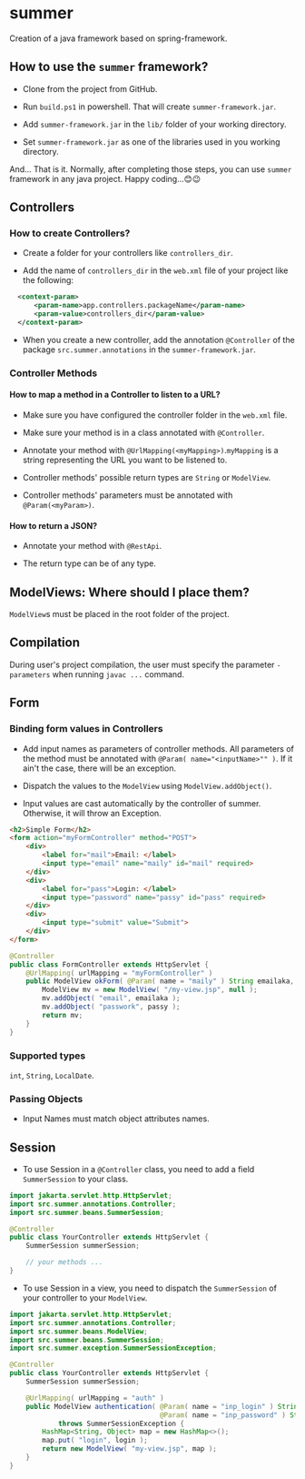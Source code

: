 # __summer__
Creation of a java framework based on spring-framework.


## How to use the `summer` framework?

- Clone from the project from GitHub.

- Run `build.ps1` in powershell. That will create `summer-framework.jar`.

- Add `summer-framework.jar` in the `lib/` folder of your working directory.
 
- Set `summer-framework.jar` as one of the libraries used in you working directory.

And... That is it. Normally, after completing those steps, you can use `summer`
framework in any java project. Happy coding...😊😉


## Controllers

### How to create Controllers?

- Create a folder for your controllers like `controllers_dir`.

- Add the name of `controllers_dir` in the `web.xml` file
of your project like the following:

```xml
  <context-param>
      <param-name>app.controllers.packageName</param-name>
      <param-value>controllers_dir</param-value>
  </context-param>
```

- When you create a new controller, add the annotation `@Controller` of 
the package `src.summer.annotations` in the `summer-framework.jar`.


### Controller Methods

#### How to map a method in a Controller to listen to a URL?

- Make sure you have configured the controller folder in the `web.xml` file.

- Make sure your method is in a class annotated with `@Controller`.

- Annotate your method with `@UrlMapping(<myMapping>)`.`myMapping` is a string 
representing the URL you want to be listened to.

- Controller methods' possible return types are `String` or `ModelView`.

- Controller methods' parameters must be annotated with `@Param(<myParam>)`.

#### How to return a JSON?

- Annotate your method with `@RestApi`.

- The return type can be of any type.

## ModelViews: Where should I place them?

`ModelView`s must be placed in the root folder of the project.

## Compilation

During user's project compilation, the user must specify the parameter `-parameters`
when running `javac ...` command.

## Form

### Binding form values in Controllers

- Add input names as parameters of controller methods. All parameters of the method must be
annotated with `@Param( name="<inputName>"" )`. If it ain't the case, there will be an exception.

- Dispatch the values to the `ModelView` using `ModelView.addObject()`. 

- Input values are cast automatically by the controller of summer. Otherwise, 
it will throw an Exception.

```html
<h2>Simple Form</h2>
<form action="myFormController" method="POST">
    <div>
        <label for="mail">Email: </label>
        <input type="email" name="maily" id="mail" required>
    </div>
    <div>
        <label for="pass">Login: </label>
        <input type="password" name="passy" id="pass" required>
    </div>
    <div>
        <input type="submit" value="Submit">
    </div>
</form>
```

```java
@Controller
public class FormController extends HttpServlet {
    @UrlMapping( urlMapping = "myFormController" )
    public ModelView okForm( @Param( name = "maily" ) String emailaka, String passy ) {
        ModelView mv = new ModelView( "/my-view.jsp", null );
        mv.addObject( "email", emailaka );
        mv.addObject( "passwork", passy );
        return mv;
    }
}
```

### Supported types
`int`, `String`, `LocalDate`.

### Passing Objects

- Input Names must match object attributes names.

## Session

- To use Session in a `@Controller` class, you need to add a field `SummerSession`
to your class.

```java
import jakarta.servlet.http.HttpServlet;
import src.summer.annotations.Controller;
import src.summer.beans.SummerSession;

@Controller
public class YourController extends HttpServlet {
    SummerSession summerSession;

    // your methods ...
}
```

- To use Session in a view, you need to dispatch the `SummerSession` of your
controller to your `ModelView`.

```java
import jakarta.servlet.http.HttpServlet;
import src.summer.annotations.Controller;
import src.summer.beans.ModelView;
import src.summer.beans.SummerSession;
import src.summer.exception.SummerSessionException;

@Controller
public class YourController extends HttpServlet {
    SummerSession summerSession;

    @UrlMapping( urlMapping = "auth" )
    public ModelView authentication( @Param( name = "inp_login" ) String login,
                                     @Param( name = "inp_password" ) String password )
            throws SummerSessionException {
        HashMap<String, Object> map = new HashMap<>();
        map.put( "login", login );
        return new ModelView( "my-view.jsp", map );
    }
}
```
